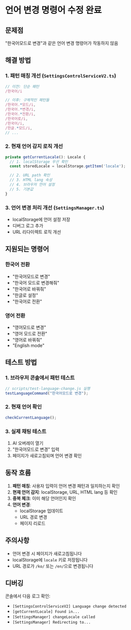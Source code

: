 # 언어 변경 명령어 수정 완료

## 문제점
"한국어모드로 변경"과 같은 언어 변경 명령어가 작동하지 않음

## 해결 방법

### 1. 패턴 매칭 개선 (`SettingsControlServiceV2.ts`)
```typescript
// 이전: 단순 패턴
/한국어/i

// 이후: 구체적인 패턴들
/한국어.*모드/i,
/한국어.*변경/i,
/한국어.*전환/i,
/한국어로/i,
/한국어/i,
/한글.*모드/i,
// ...
```

### 2. 현재 언어 감지 로직 개선
```typescript
private getCurrentLocale(): Locale {
  // 1. localStorage 우선 확인
  const storedLocale = localStorage.getItem('locale');

  // 2. URL path 확인
  // 3. HTML lang 속성
  // 4. 브라우저 언어 설정
  // 5. 기본값
}
```

### 3. 언어 변경 처리 개선 (`SettingsManager.ts`)
- localStorage에 언어 설정 저장
- 디버그 로그 추가
- URL 리다이렉트 로직 개선

## 지원되는 명령어

### 한국어 전환
- "한국어모드로 변경"
- "한국어 모드로 변경해줘"
- "한국어로 바꿔줘"
- "한글로 설정"
- "한국어로 전환"

### 영어 전환
- "영어모드로 변경"
- "영어 모드로 전환"
- "영어로 바꿔줘"
- "English mode"

## 테스트 방법

### 1. 브라우저 콘솔에서 패턴 테스트
```javascript
// scripts/test-language-change.js 실행
testLanguageCommand("한국어모드로 변경");
```

### 2. 현재 언어 확인
```javascript
checkCurrentLanguage();
```

### 3. 실제 채팅 테스트
1. AI 오버레이 열기
2. "한국어모드로 변경" 입력
3. 페이지가 새로고침되며 언어 변경 확인

## 동작 흐름

1. **패턴 매칭**: 사용자 입력이 언어 변경 패턴과 일치하는지 확인
2. **현재 언어 감지**: localStorage, URL, HTML lang 등 확인
3. **중복 체크**: 이미 해당 언어인지 확인
4. **언어 변경**:
   - localStorage 업데이트
   - URL 경로 변경
   - 페이지 리로드

## 주의사항

- 언어 변경 시 페이지가 새로고침됩니다
- localStorage에 `locale` 키로 저장됩니다
- URL 경로가 `/ko/` 또는 `/en/`으로 변경됩니다

## 디버깅

콘솔에서 다음 로그 확인:
- `[SettingsControlServiceV2] Language change detected`
- `[getCurrentLocale] Found in...`
- `[SettingsManager] changeLocale called`
- `[SettingsManager] Redirecting to...`